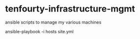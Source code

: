 tenfourty-infrastructure-mgmt
=============================

ansible scripts to manage my various machines

ansible-playbook -i hosts site.yml